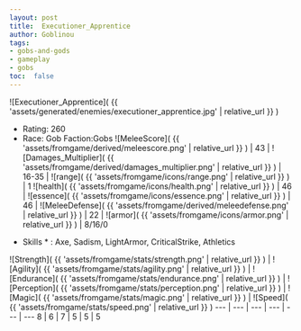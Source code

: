 ```yaml
---
layout: post
title:  Executioner_Apprentice
author: Goblinou
tags:
- gobs-and-gods
- gameplay
- gobs
toc:  false
---
```


![Executioner_Apprentice]( {{ 'assets/generated/enemies/executioner_apprentice.jpg' | relative_url }} )
- Rating: 260
- Race: Gob  Faction:Gobs
![MeleeScore]( {{ 'assets/fromgame/derived/meleescore.png' | relative_url }} ) | 43 | ![Damages_Multiplier]( {{ 'assets/fromgame/derived/damages_multiplier.png' | relative_url }} ) | 16-35 | ![range]( {{ 'assets/fromgame/icons/range.png' | relative_url }} ) | 1
![health]( {{ 'assets/fromgame/icons/health.png' | relative_url }} ) | 46 | ![essence]( {{ 'assets/fromgame/icons/essence.png' | relative_url }} ) | 46 | ![MeleeDefense]( {{ 'assets/fromgame/derived/meleedefense.png' | relative_url }} ) | 22 | ![armor]( {{ 'assets/fromgame/icons/armor.png' | relative_url }} ) | 8/16/0
* Skills * : Axe, Sadism, LightArmor, CriticalStrike, Athletics

![Strength]( {{ 'assets/fromgame/stats/strength.png' | relative_url }} ) | ![Agility]( {{ 'assets/fromgame/stats/agility.png' | relative_url }} ) | ![Endurance]( {{ 'assets/fromgame/stats/endurance.png' | relative_url }} ) | ![Perception]( {{ 'assets/fromgame/stats/perception.png' | relative_url }} ) | ![Magic]( {{ 'assets/fromgame/stats/magic.png' | relative_url }} ) | ![Speed]( {{ 'assets/fromgame/stats/speed.png' | relative_url }} )
--- | --- | --- | --- | --- | ---
8 | 6 | 7 | 5 | 5 | 5
